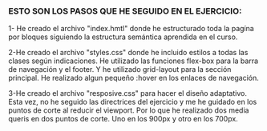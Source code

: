 ### ESTO SON LOS PASOS QUE HE SEGUIDO EN EL EJERCICIO:

1- He creado el archivo "index.hmtl" donde he estructurado toda la pagína por bloques siguiendo la estructura semántica aprendida en el curso.

2-He creado el archivo "styles.css" donde he incluido estilos a todas las clases según indicaciones.
  He utilizado las funciones flex-box para la barra de navegación y el footer. Y he utilizado grid-layout para la sección principal.
  He realizado algun pequeño :hover en los enlaces de navegación.
  
3-He creado el archivo "resposive.css" para hacer el diseño adaptativo. Esta vez, no he seguido las directrices del ejercicio y me he guidado en los puntos de corte al reducir el viewport.
  Por lo que he realizado dos media queris en dos puntos de corte. Uno en los 900px y otro en los 700px.
